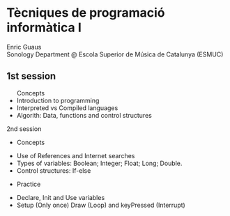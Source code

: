 <h1>Tècniques de programació informàtica I</h1>
Enric Guaus<br>
Sonology Department @ Escola Superior de Música de Catalunya (ESMUC)<br>


<h2>1st session</h2>

<ul>Concepts
<li>Introduction to programming
<li>Interpreted vs Compiled languages
<li>Algorith: Data, functions and control structures
</ul>

2nd session
- Concepts
* Use of References and Internet searches
* Types of variables: Boolean; Integer; Float; Long; Double.
* Control structures: If-else
- Practice
* Declare, Init and Use variables
* Setup (Only once) Draw (Loop) and keyPressed (Interrupt)

